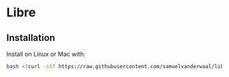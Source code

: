 # Libre

## Installation

Install on Linux or Mac with:

```bash
bash <(curl -sSf https://raw.githubusercontent.com/samuelvanderwaal/libre/main/scripts/install.sh)
```